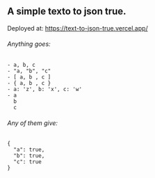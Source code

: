 A simple texto to json true.
----

Deployed at: https://text-to-json-true.vercel.app/

###### Anything goes:
```
- a, b, c
- "a, "b", "c"
- [ a, b , c ]
- { a, b , c }
- a: 'z', b: 'x', c: 'w'
- a
  b
  c
```
###### Any of them give: 
```
{
  "a": true,
  "b": true,
  "c": true
}
```
